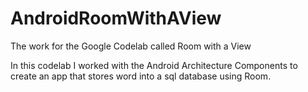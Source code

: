 # AndroidRoomWithAView
The work for the Google Codelab called Room with a View

In this codelab I worked with the Android Architecture Components to create an app that stores word into a sql database using Room.
